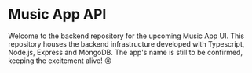 # Music App API

Welcome to the backend repository for the upcoming Music App UI. This repository houses the backend infrastructure developed with Typescript, Node.js, Express and MongoDB. The app's name is still to be confirmed, keeping the excitement alive! 😜
